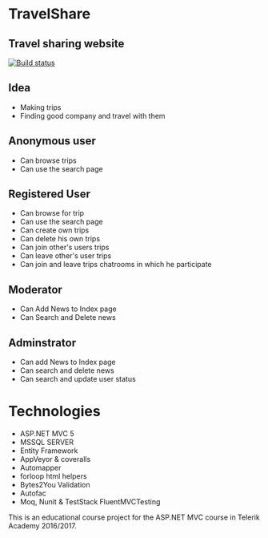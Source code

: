 # TravelShare
## Travel sharing website
[![Build status](https://ci.appveyor.com/api/projects/status/kchvi6vb2qjcosi8?svg=true)](https://ci.appveyor.com/project/antoanLengerdjiev/travelsharemvc)

## Idea
- Making trips
- Finding good company and travel with them

## Anonymous user
- Can browse  trips
- Can use the search page

## Registered User
- Can browse for trip
- Can use the search page
- Can create own trips
- Can delete his own trips
- Can join other's users trips
- Can leave other's user trips
- Can join and leave trips chatrooms in which he participate

## Moderator
- Can Add News to Index page
- Can Search and Delete news


## Adminstrator
- Can add News to Index page
- Can search and delete news
- Can search and update user status


# Technologies
- ASP.NET MVC 5
- MSSQL SERVER 
- Entity Framework
- AppVeyor & coveralls
- Automapper
- forloop html helpers
- Bytes2You Validation
- Autofac
- Moq, Nunit & TestStack FluentMVCTesting

This is an educational course project for the ASP.NET MVC course in Telerik Academy 2016/2017.
